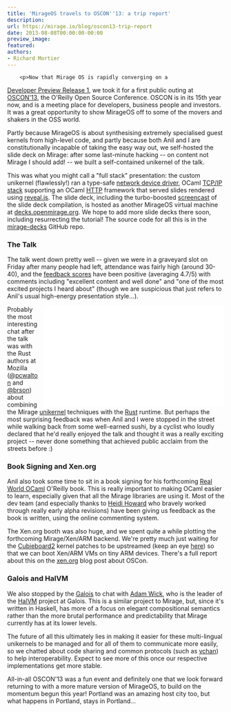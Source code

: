 ```yaml
---
title: 'MirageOS travels to OSCON''13: a trip report'
description:
url: https://mirage.io/blog/oscon13-trip-report
date: 2013-08-08T00:00:00-00:00
preview_image:
featured:
authors:
- Richard Mortier
---
```



        <p>Now that Mirage OS is rapidly converging on a
<a href="http://github.com/avsm/mirage/issues/102 - [404 Not Found]">Developer Preview Release 1</a>, we
took it for a first public outing at
<a href="http://www.oscon.com/oscon2013/ - [1 Client error: Timeout was reached]">OSCON'13</a>, the O'Reilly Open Source
Conference. OSCON is in its 15th year now, and is a meeting place for
developers, business people and investors. It was a great opportunity to show
MirageOS off to some of the movers and shakers in the OSS world.</p>
<p>Partly because MirageOS is about synthesising extremely specialised guest
kernels from high-level code, and partly because both Anil and I are
constitutionally incapable of taking the easy way out, we self-hosted the
slide deck on Mirage: after some last-minute hacking -- on content not Mirage
I should add! -- we built a self-contained unikernel of the talk.</p>
<p>This was what you might call a &quot;full stack&quot; presentation: the custom
unikernel (flawlessly!) ran a type-safe
<a href="https://github.com/mirage/mirage-platform/blob/master/xen/lib/netif.ml - [404 Not Found]">network device driver</a>,
OCaml <a href="http://github.com/mirage/mirage-net">TCP/IP stack</a> supporting an OCaml
<a href="http://github.com/mirage/ocaml-cohttp">HTTP</a> framework that served slides
rendered using <a href="http://lab.hakim.se/reveal-js/">reveal.js</a>. The slide deck,
including the turbo-boosted
<a href="http://www.youtube.com/watch?v=2Mx8Bd5JYyo">screencast</a> of the slide deck
compilation, is hosted as another MirageOS virtual machine at
<a href="http://decks.openmirage.org/ - [1 Client error: Timeout was reached]">decks.openmirage.org</a>. We hope to add more
slide decks there soon, including resurrecting the tutorial! The source code
for all this is in the <a href="http://github.com/mirage/mirage-decks">mirage-decks</a>
GitHub repo.</p>
<h3>The Talk</h3>
<p>The talk went down pretty well -- given we were in a graveyard slot on Friday
after many people had left, attendance was fairly high (around 30-40), and the
<a href="http://www.oscon.com/oscon2013/public/schedule/detail/28956 - [1 Client error: Timeout was reached]">feedback scores</a>
have been positive (averaging 4.7/5) with comments including &quot;excellent
content and well done&quot; and &quot;one of the most excited projects I heard about&quot;
(though we are suspicious that just refers to Anil's usual high-energy
presentation style...).</p>
<iframe align="right" style="margin-left: 10px;" width="420" height="235" src="//www.youtube-nocookie.com/embed/2Mx8Bd5JYyo" frameborder="0" allowfullscreen="1"> </iframe>
<p>Probably the most interesting chat after the talk was with the Rust authors
at Mozilla (<a href="http://twitter.com/pcwalton - [1 Client error: Number of redirects hit maximum amount]">@pcwalton</a> and
<a href="https://github.com/brson">@brson</a>) about combining the Mirage
<a href="http://anil.recoil.org/papers/2013-asplos-mirage.pdf - [1 Client error: Server returned nothing (no headers, no data)]">unikernel</a> techniques
with the <a href="http://www.rust-lang.org">Rust</a> runtime. But perhaps the most
surprising feedback was when Anil and I were stopped in the street while
walking back from some well-earned sushi, by a cyclist who loudly declared
that he'd really enjoyed the talk and thought it was a really exciting project
-- never done something that achieved public acclaim from the streets before
:)</p>
<h3>Book Signing and Xen.org</h3>
<p>Anil also took some time to sit in a book signing for his forthcoming
<a href="http://realworldocaml.org">Real World OCaml</a> O'Reilly book.  This is
really important to making OCaml easier to learn, especially given that
all the Mirage libraries are using it.  Most of the dev team (and especially
thanks to <a href="https://twitter.com/heidiann360 - [1 Client error: Number of redirects hit maximum amount]">Heidi Howard</a> who bravely worked
through really early alpha revisions) have been giving
us feedback as the book is written, using the online commenting system.</p>
<p>The Xen.org booth was also huge, and we spent quite a while plotting the
forthcoming Mirage/Xen/ARM backend. We're pretty much just waiting for the
<a href="http://cubieboard.org">Cubieboard2</a> kernel patches to be upstreamed (keep an
eye <a href="http://linux-sunxi.org/Main_Page">here</a>) so that we can boot Xen/ARM VMs
on tiny ARM devices.  There's a full report about this on the
<a href="http://blog.xen.org/index.php/2013/07/31/the-xen-project-at-oscon/ - [1 Client error: Timeout was reached]">xen.org</a>
blog post about OSCon.</p>
<h3>Galois and HalVM</h3>
<p>We also stopped by the <a href="http://galois.com">Galois</a> to chat with <a href="https://twitter.com/acwpdx - [1 Client error: Number of redirects hit maximum amount]">Adam
Wick</a>, who is the leader of the
<a href="https://galois.com/project/halvm/">HalVM</a> project at Galois. This is a similar
project to Mirage, but, since it's written in Haskell, has more of a focus
on elegant compositional semantics rather than the more brutal performance
and predictability that Mirage currently has at its lower levels.</p>
<p>The future of all this ultimately lies in making it easier for these
multi-lingual unikernels to be managed and for all of them to communicate more
easily, so we chatted about code sharing and common protocols (such as
<a href="https://github.com/vbmithr/ocaml-vchan">vchan</a>) to help interoperability.
Expect to see more of this once our respective implementations get more
stable.</p>
<p>All-in-all OSCON'13 was a fun event and definitely one that we look forward
returning to with a more mature version of MirageOS, to build on the momentum
begun this year!  Portland was an amazing host city too, but what happens in
Portland, stays in Portland...</p>

      
